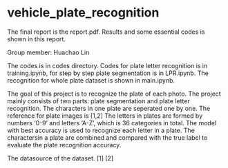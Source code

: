 # vehicle_plate_recognition

The final report is the report.pdf. Results and some essential codes is shown in this report.

Group member: Huachao Lin

The codes is in codes directory. Codes for plate letter recognition is in training.ipynb, for step by step plate segmentation is in LPR.ipynb. The recognition for whole plate dataset is shown in main.ipynb. 

The goal of this project is to recognize the plate of each photo. The project mainly consists of two parts: plate segmentation and plate letter recognition. The characters in one plate are seperated one by one. The reference for plate images is [1,2] The letters in plates are formed by numbers ‘0-9’ and letters ‘A-Z’, which is 36 categories in total. The model with best accuracy is used to recognize each letter in a plate. The charactersin a plate are combined and compared with the true label to evaluate the plate recognition accuracy. 


The datasource of the dataset.
[1]
[2]
